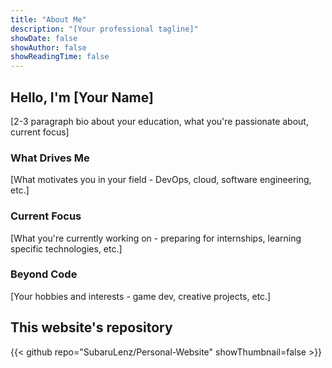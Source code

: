 ```yaml
---
title: "About Me"
description: "[Your professional tagline]"
showDate: false
showAuthor: false
showReadingTime: false
---
```


## Hello, I'm [Your Name]

[2-3 paragraph bio about your education, what you're passionate about, current focus]

### What Drives Me

[What motivates you in your field - DevOps, cloud, software engineering, etc.]

### Current Focus

[What you're currently working on - preparing for internships, learning specific technologies, etc.]

### Beyond Code

[Your hobbies and interests - game dev, creative projects, etc.]

## This website's repository
{{< github repo="SubaruLenz/Personal-Website" showThumbnail=false >}}